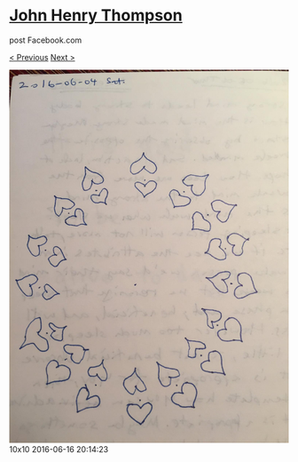 # [John Henry Thompson](../README.md)
post Facebook.com

[< Previous](2016-06-16-1.md) [Next >](2016-06-16-3.md)

[![](../media/2016-06-16/10x10-11.jpg)](../README.md)
10x10
2016-06-16 20:14:23